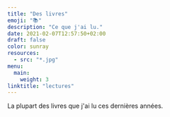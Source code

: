 ```yaml
---
title: "Des livres"
emoji: "📚"
description: "Ce que j'ai lu."
date: 2021-02-07T12:57:50+02:00
draft: false
color: sunray
resources:
  - src: "*.jpg"
menu:
  main:
    weight: 3
linktitle: "lectures"
---
```


La plupart des livres que j'ai lu ces dernières années.
